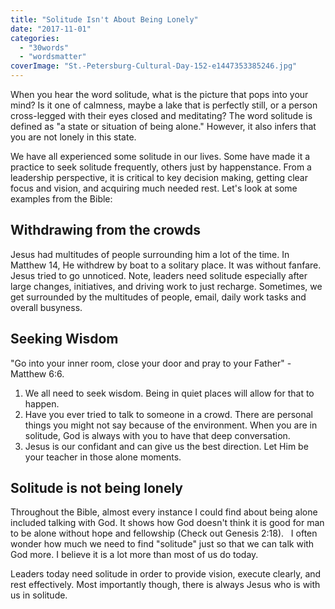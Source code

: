 ```yaml
---
title: "Solitude Isn't About Being Lonely"
date: "2017-11-01"
categories: 
  - "30words"
  - "wordsmatter"
coverImage: "St.-Petersburg-Cultural-Day-152-e1447353385246.jpg"
---
```


When you hear the word solitude, what is the picture that pops into your mind? Is it one of calmness, maybe a lake that is perfectly still, or a person cross-legged with their eyes closed and meditating? The word solitude is defined as "a state or situation of being alone." However, it also infers that you are not lonely in this state.

We have all experienced some solitude in our lives. Some have made it a practice to seek solitude frequently, others just by happenstance. From a leadership perspective, it is critical to key decision making, getting clear focus and vision, and acquiring much needed rest. Let's look at some examples from the Bible:

## Withdrawing from the crowds

Jesus had multitudes of people surrounding him a lot of the time. In Matthew 14, He withdrew by boat to a solitary place. It was without fanfare. Jesus tried to go unnoticed. Note, leaders need solitude especially after large changes, initiatives, and driving work to just recharge. Sometimes, we get surrounded by the multitudes of people, email, daily work tasks and overall busyness.

## Seeking Wisdom

"Go into your inner room, close your door and pray to your Father" - Matthew 6:6.

1. We all need to seek wisdom. Being in quiet places will allow for that to happen.
2. Have you ever tried to talk to someone in a crowd. There are personal things you might not say because of the environment. When you are in solitude, God is always with you to have that deep conversation.
3. Jesus is our confidant and can give us the best direction. Let Him be your teacher in those alone moments.

## Solitude is not being lonely

Throughout the Bible, almost every instance I could find about being alone included talking with God. It shows how God doesn't think it is good for man to be alone without hope and fellowship (Check out Genesis 2:18).   I often wonder how much we need to find "solitude" just so that we can talk with God more. I believe it is a lot more than most of us do today.

Leaders today need solitude in order to provide vision, execute clearly, and rest effectively. Most importantly though, there is always Jesus who is with us in solitude.
